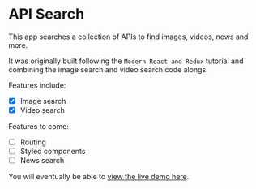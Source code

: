 # API Search
This app searches a collection of APIs to find images, videos, news and more. 

It was originally built following the `Modern React and Redux` tutorial and combining the image search and video search code alongs.

Features include:
- [x] Image search
- [x] Video search

Features to come:
- [ ] Routing
- [ ] Styled components
- [ ] News search

You will eventually be able to [view the live demo here](http://api-search.netlify.com/).
